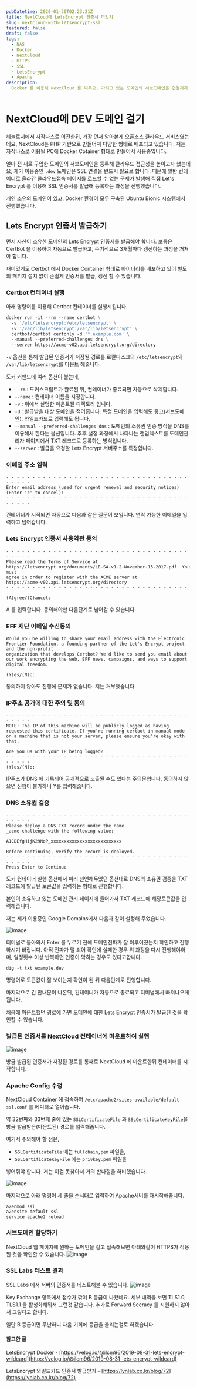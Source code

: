 ```yaml
---
pubDatetime: 2020-01-30T02:23:21Z
title: NextCloud에 LetsEncrypt 인증서 끼얹기
slug: nextcloud-with-letsencrypt-ssl
featured: false
draft: false
tags:
  - NAS
  - Docker
  - NextCloud
  - HTTPS
  - SSL
  - LetsEncrypt
  - Apache  
description:
  Docker 를 이용해 NextCloud 를 띄우고, 가지고 있는 도메인의 서브도메인을 연결까지 해봐요
---
```


# NextCloud에 DEV 도메인 걸기
헤놀로지에서 자작나스로 이전한뒤, 가장 먼저 알아본게 오픈소스 클라우드 서비스였는데요, NextCloud는 PHP 기반으로 만들어져 다양한 형태로 배포되고 있습니다. 저는 자작나스로 이용될 PC에 Docker Cotainer 형태로 만들어서 사용중입니다.

얼마 전 새로 구입한 도메인의 서브도메인을 등록해 클라우드 접근성을 높이고자 했는데요, 제가 이용중인 `.dev` 도메인은 SSL 연결을 반드시 필요로 합니다. 때문에 일반 컨테이너로 올라간 클라우드접속 페이지를 로드할 수 없는 문제가 발생해 직접 Let's Encrypt 를 이용해 SSL 인증서를 발급해 등록하는 과정을 진행했습니다.

개인 소유의 도메인이 있고, Docker 환경이 모두 구축된 Ubuntu Bionic 시스템에서 진행했습니다.

## Lets Encrypt 인증서 발급하기
먼저 자신이 소유한 도메인의 Lets Encrypt 인증서를 발급해야 합니다. 보통은 CertBot 을 이용하여 자동으로 발급하고, 주기적으로 3개월마다 갱신하는 과정을 거쳐야 합니다.

재미있게도 Certbot 에서 Docker Container 형태로 바이너리를 배포하고 있어 별도의 패키지 설치 없이 손쉽게 인증서를 발급, 갱신 할 수 있습니다.

### Certbot 컨테이너 실행
아래 명령어를 이용해 Certbot 컨테이너를 실행시킵니다.
```Dockerfile
docker run -it --rm --name certbot \
  -v '/etc/letsencrypt:/etc/letsencrypt' \
  -v '/var/lib/letsencrypt:/var/lib/letsencrypt' \
  certbot/certbot certonly -d '*.example.com' \
  --manual --preferred-challenges dns \
  --server https://acme-v02.api.letsencrypt.org/directory
```

`-v` 옵션을 통해 발급된 인증서가 저장될 경로를 로컬디스크의 `/etc/letsencrypt`와 `/var/lib/letsencrypt`를 마운트 해줍니다.

도커 커맨드에 여러 옵션이 붙는데,
* `--rm` : 도커스크립트가 완료된 뒤, 컨테이너가 종료되면 자동으로 삭제합니다.
* `--name` : 컨테이너 이름을 지정합니다.
* `-v` : 위에서 설명한 마운트될 디렉토리 입니다.
* `-d` : 발급받을 대상 도메인을 적어줍니다. 특정 도메인을 입력해도 좋고(서브도메인), 와일드카드로 입력해도 됩니다.
* `--manual --preferred-challenges dns` : 도메인의 소유권 인증 방식을 DNS를 이용해서 한다는 옵션입니다. 추후 설정 과정에서 나타나는 랜덤텍스트를 도메인관리자 페이지에서 TXT 레코드로 등록하는 방식입니다.
* `--server` : 발급을 요청할 Lets Encrypt 서버주소를 특정합니다.

### 이메일 주소 입력
```
- - - - - - - - - - - - - - - - - - - - - - - - - - - - - - - - - - - - - - - -
Enter email address (used for urgent renewal and security notices) (Enter 'c' to cancel):
- - - - - - - - - - - - - - - - - - - - - - - - - - - - - - - - - - - - - - - -
```
컨테이너가 시작되면 자동으로 다음과 같은 질문이 보입니다.
연락 가능한 이메일을 입력하고 넘어갑니다.

### Lets Encrypt 인증서 사용약관 동의
```
- - - - - - - - - - - - - - - - - - - - - - - - - - - - - - - - - - - - - - - -
Please read the Terms of Service at
https://letsencrypt.org/documents/LE-SA-v1.2-November-15-2017.pdf. You must 
agree in order to register with the ACME server at
https://acme-v02.api.letsencrypt.org/directory
- - - - - - - - - - - - - - - - - - - - - - - - - - - - - - - - - - - - - - - -
(A)gree/(C)ancel:
```
A 를 입력합니다. 동의해야만 다음단계로 넘어갈 수 있습니다.

### EFF 재단 이메일 수신동의
```
Would you be willing to share your email address with the Electronic Frontier Foundation, a founding partner of the Let's Encrypt project and the non-profit
organization that develops Certbot? We'd like to send you email about our work encrypting the web, EFF news, campaigns, and ways to support digital freedom.

(Y)es/(N)o:
```
동의하지 않아도 진행에 문제가 없습니다.
저는 거부했습니다.


### IP주소 공개에 대한 주의 및 동의
```
- - - - - - - - - - - - - - - - - - - - - - - - - - - - - - - - - - - - - - - -
NOTE: The IP of this machine will be publicly logged as having requested this certificate. If you're running certbot in manual mode on a machine that is not your server, please ensure you're okay with that.

Are you OK with your IP being logged?
- - - - - - - - - - - - - - - - - - - - - - - - - - - - - - - - - - - - - - - -
(Y)es/(N)o:
```
IP주소가 DNS 에 기록되어 공개적으로 노출될 수도 있다는 주의문입니다.
동의하지 않으면 진행이 불가하니 Y를 입력해줍니다.

### DNS 소유권 검증
```
- - - - - - - - - - - - - - - - - - - - - - - - - - - - - - - - - - - - - - - -
Please deploy a DNS TXT record under the name
_acme-challenge with the following value:

A1CDEfgHijK29NoP_xxxxxxxxxxxxxxxxxxxxxxxxxxx

Before continuing, verify the record is deployed.
- - - - - - - - - - - - - - - - - - - - - - - - - - - - - - - - - - - - - - - -
Press Enter to Continue
```
도커 컨테이너 실행 옵션에서 미리 선언해두었던 옵션대로 DNS의 소유권 검증을 TXT 레코드에 발급된 토큰값을 입력하는 형태로 진행합니다.

본인이 소유하고 있는 도메인 관리 페이지에 들어가서 TXT 레코드에 해당토큰값을 입력해줍니다.

저는 제가 이용중인 Google Domains에서 다음과 같이 설정해 주었습니다.

![image](https://user-images.githubusercontent.com/29659112/73393870-c5cfd280-431f-11ea-8876-31cbebf12e89.png)

터미널로 돌아와서 Enter 를 누르기 전에 도메인전파가 잘 이루어졌는지 확인하고 진행하시기 바랍니다.
아직 전파가 덜 되어 확인에 실패한 경우 위 과정을 다시 진행해야하며, 일정횟수 이상 반복하면 인증이 막히는 경우도 있다고합니다.

`dig -t txt example.dev`

명령어로 토큰값이 잘 보이는지 확인이 된 뒤 다음단계로 진행합니다.

마지막으로 긴 안내문이 나온뒤, 컨테이너가 자동으로 종료되고 터미널에서 빠져나오게 됩니다.

처음에 마운트했던 경로에 가면 도메인에 대한 Lets Encrypt 인증서가 발급된 것을 확인할 수 있습니다.

### 발급된 인증서를 NextCloud 컨테이너에 마운트하여 실행
![image](https://user-images.githubusercontent.com/29659112/73394390-e51b2f80-4320-11ea-9bd9-6b9aec43ab8b.png)

방금 발급된 인증서가 저장된 경로를 통째로 NextCloud 에 마운트한뒤 컨테이너를 시작합니다.

### Apache Config 수정
NextCloud Container 에 접속하여 
`/etc/apache2/sites-available/default-ssl.conf` 를 에디터로 열어줍니다.

약 32번째와 33번째 줄에 있는 
`SSLCertificateFile` 과 `SSLCertificateKeyFile`을 방금 발급받은(마운트된) 경로를 입력해줍니다.

여기서 주의해야 할 점은,
*  `SSLCertificateFile` 에는 `fullchain,pem` 파일을,
*  `SSLCertificateKeyFile` 에는 `privkey.pem` 파일을
   
넣어줘야 합니다.
저는 이걸 못찾아서 거의 반나절을 허비했습니다.

![image](https://user-images.githubusercontent.com/29659112/73394758-8bffcb80-4321-11ea-844d-6929b3a8e6ff.png)


마지막으로 아래 명령어 세 줄을 순서대로 입력하여 Apache서버를 재시작해줍니다.

```
a2enmod ssl
a2ensite default-ssl
service apache2 reload
```

### 서브도메인 할당하기
NextCloud 웹 페이지에 원하는 도메인을 걸고 접속해보면 아래와같이 HTTPS가 적용된 것을 확인할 수 있습니다.
![image](https://user-images.githubusercontent.com/29659112/73431516-f2b5d100-4383-11ea-991a-bd57fd450971.png)


### SSL Labs 테스트 결과
SSL Labs 에서 서버의 인증서를 테스트해볼 수 있습니다.
![image](https://user-images.githubusercontent.com/29659112/73431286-660b1300-4383-11ea-99ee-1f1ba45ebb5e.png)

Key Exchange 항목에서 점수가 깎여 B 등급이 나왔네요.
세부 내역을 보면 TLS1.0, TLS1.1 을 활성화해둬서 그런것 같습니다. 추가로 Forward Secracy 를 지원하지 않아서 그렇다고 합니다.

일단 B 등급이면 무난하니 다음 기회에 등급을 올리는걸로 하겠습니다.

#### 참고한 글
LetsEncrypt Docker - [https://velog.io/@ilcm96/2019-08-31-lets-encrypt-wildcard](https://velog.io/@ilcm96/2019-08-31-lets-encrypt-wildcard)

LetsEncrypt 와일드카드 인증서 발급받기 - [https://lynlab.co.kr/blog/72](https://lynlab.co.kr/blog/72)
